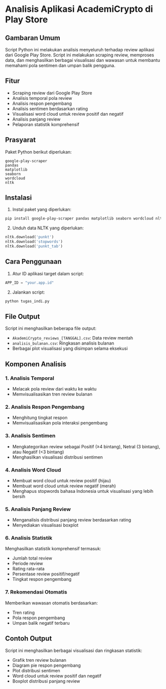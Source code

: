 # Analisis Aplikasi AcademiCrypto di Play Store

## Gambaran Umum
Script Python ini melakukan analisis menyeluruh terhadap review aplikasi dari Google Play Store. Script ini melakukan scraping review, memproses data, dan menghasilkan berbagai visualisasi dan wawasan untuk membantu memahami pola sentimen dan umpan balik pengguna.

## Fitur
- Scraping review dari Google Play Store
- Analisis temporal pola review
- Analisis respon pengembang
- Analisis sentimen berdasarkan rating
- Visualisasi word cloud untuk review positif dan negatif
- Analisis panjang review
- Pelaporan statistik komprehensif

## Prasyarat
Paket Python berikut diperlukan:
```
google-play-scraper
pandas
matplotlib
seaborn
wordcloud
nltk
```

## Instalasi
1. Instal paket yang diperlukan:
```bash
pip install google-play-scraper pandas matplotlib seaborn wordcloud nltk
```

2. Unduh data NLTK yang diperlukan:
```python
nltk.download('punkt')
nltk.download('stopwords')
nltk.download('punkt_tab')
```

## Cara Penggunaan
1. Atur ID aplikasi target dalam script:
```python
APP_ID = "your.app.id"
```

2. Jalankan script:
```python
python tugas_indi.py
```

## File Output
Script ini menghasilkan beberapa file output:
- `AkademiCrypto_reviews_[TANGGAL].csv`: Data review mentah
- `analisis_bulanan.csv`: Ringkasan analisis bulanan
- Berbagai plot visualisasi yang disimpan selama eksekusi

## Komponen Analisis

### 1. Analisis Temporal
- Melacak pola review dari waktu ke waktu
- Memvisualisasikan tren review bulanan

### 2. Analisis Respon Pengembang
- Menghitung tingkat respon
- Memvisualisasikan pola interaksi pengembang

### 3. Analisis Sentimen
- Mengkategorikan review sebagai Positif (≥4 bintang), Netral (3 bintang), atau Negatif (<3 bintang)
- Menghasilkan visualisasi distribusi sentimen

### 4. Analisis Word Cloud
- Membuat word cloud untuk review positif (hijau)
- Membuat word cloud untuk review negatif (merah)
- Menghapus stopwords bahasa Indonesia untuk visualisasi yang lebih bersih

### 5. Analisis Panjang Review
- Menganalisis distribusi panjang review berdasarkan rating
- Menyediakan visualisasi boxplot

### 6. Analisis Statistik
Menghasilkan statistik komprehensif termasuk:
- Jumlah total review
- Periode review
- Rating rata-rata
- Persentase review positif/negatif
- Tingkat respon pengembang

### 7. Rekomendasi Otomatis
Memberikan wawasan otomatis berdasarkan:
- Tren rating
- Pola respon pengembang
- Umpan balik negatif terbaru

## Contoh Output
Script ini menghasilkan berbagai visualisasi dan ringkasan statistik:
- Grafik tren review bulanan
- Diagram pie respon pengembang
- Plot distribusi sentimen
- Word cloud untuk review positif dan negatif
- Boxplot distribusi panjang review

